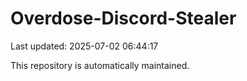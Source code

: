 # Overdose-Discord-Stealer

Last updated: 2025-07-02 06:44:17

This repository is automatically maintained.
